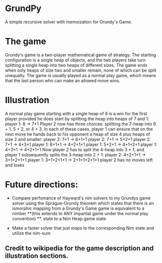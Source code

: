 # GrundPy
A simple recursive solver with memoization for Grundy's Game. 
# The game
Grundy's game is a two-player mathematical game of strategy. The starting configuration is a single heap of objects, and the two players take turn splitting a single heap into two heaps of different sizes. The game ends when only heaps of size two and smaller remain, none of which can be split unequally. The game is usually played as a normal play game, which means that the last person who can make an allowed move wins. 
# Illustration
A normal play game starting with a single heap of 8 is a win for the first player provided he does start by splitting the heap into heaps of 7 and 1: 
  player 1: 8 → 7+1
Player 2 now has three choices: splitting the 7-heap into 6 + 1, 5 + 2, or 4 + 3. In each of these cases, player 1 can ensure that on the next move he hands back to his opponent a heap of size 4 plus heaps of size 2 and smaller: 
  player 2: 7+1   → 6+1+1        player 2: 7+1   → 5+2+1        player 2: 7+1   → 4+3+1
  player 1: 6+1+1 → 4+2+1+1      player 1: 5+2+1 → 4+1+2+1      player 1: 4+3+1 → 4+2+1+1
Now player 2 has to split the 4-heap into 3 + 1, and player 1 subsequently splits the 3-heap into 2 + 1: 
  player 2: 4+2+1+1   → 3+1+2+1+1
  player 1: 3+1+2+1+1 → 2+1+1+2+1+1
  player 2 has no moves left and loses
# Future directions:
* Compare perfomance of Hayward's nim solvers to my Grundys game solver using the Sprague-Grundy theorem which states that there is an ismorphic mapping from a Grundy's Game game is equivalent to a nimber **(this extends to ANY impartial game under the normal play convention) **.  state to a Nim Heap game state

* Make a faster solver that just maps to the corresponding Nim state and utilize the nim-sum 
## Credit to wikipedia for the game description and illustration sections. 
